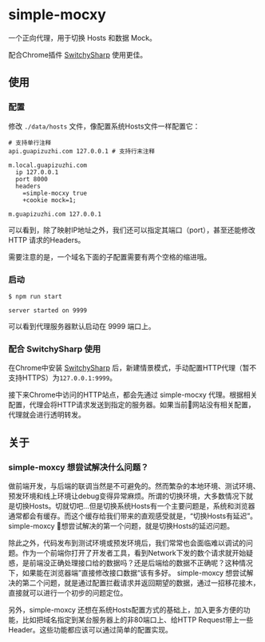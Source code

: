 # simple-mocxy

一个正向代理，用于切换 Hosts 和数据 Mock。

配合Chrome插件 [SwitchySharp](https://chrome.google.com/webstore/detail/proxy-switchysharp/dpplabbmogkhghncfbfdeeokoefdjegm) 使用更佳。

## 使用

### 配置
修改 `./data/hosts` 文件，像配置系统Hosts文件一样配置它：
```
# 支持单行注释
api.guapizuzhi.com 127.0.0.1 # 支持行末注释

m.local.guapizuzhi.com
  ip 127.0.0.1
  port 8000
  headers
    =simple-mocxy true
    +cookie mock=1;

m.guapizuzhi.com 127.0.0.1
```
可以看到，除了映射IP地址之外，我们还可以指定其端口（port），甚至还能修改HTTP 请求的Headers。

需要注意的是，一个域名下面的子配置需要有两个空格的缩进哦。

### 启动
```shell
$ npm run start

server started on 9999
```
可以看到代理服务器默认启动在 9999 端口上。

### 配合 SwitchySharp 使用
在Chrome中安装 [SwitchySharp](https://chrome.google.com/webstore/detail/proxy-switchysharp/dpplabbmogkhghncfbfdeeokoefdjegm) 后，新建情景模式，手动配置HTTP代理（暂不支持HTTPS）为`127.0.0.1:9999`。

接下来Chrome中访问的HTTP站点，都会先通过 simple-mocxy 代理。根据相关配置，代理会将HTTP请求发送到指定的服务器。如果当前网站没有相关配置，代理就会进行透明转发。

## 关于

### simple-moxcy 想尝试解决什么问题？

做前端开发，与后端的联调当然是不可避免的。然而繁杂的本地环境、测试环境、预发环境和线上环境让debug变得异常麻烦。所谓的切换环境，大多数情况下就是切换Hosts。切就切吧...但是切换系统Hosts有一个主要问题是，系统和浏览器通常都会有缓存。而这个缓存给我们带来的直观感受就是，“切换Hosts有延迟”。simple-moxcy 想尝试解决的第一个问题，就是切换Hosts的延迟问题。

除此之外，代码发布到测试环境或预发环境后，我们常常也会面临难以调试的问题。作为一个前端你打开了开发者工具，看到Network下发的数个请求就开始疑惑，是前端没正确处理接口给的数据吗？还是后端给的数据不正确呢？这种情况下，如果能在浏览器端”直接修改接口数据“该有多好。 simple-moxcy 想尝试解决的第二个问题，就是通过配置拦截请求并返回期望的数据，通过一招移花接木，直接就可以进行一个初步的问题定位。

另外，simple-moxcy 还想在系统Hosts配置方式的基础上，加入更多方便的功能，比如把域名指定到某台服务器上的非80端口上、给HTTP Request带上一些Header。这些功能都应该可以通过简单的配置实现。
